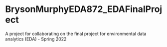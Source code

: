 # BrysonMurphyEDA872_EDAFinalProject
A project for collaborating on the final project for environmental data analytics (EDA) - Spring 2022
